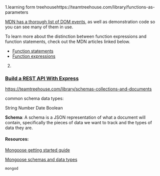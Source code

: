 1.learning form treehousehttps://teamtreehouse.com/library/functions-as-parameters

[MDN has a thorough list of DOM events](https://developer.mozilla.org/en-US/docs/Web/Events), as well as demonstration code so you can see many of them in use.

To learn more about the distinction between function expressions and function statements, check out the MDN articles linked below.

- [Function statements](https://developer.mozilla.org/en-US/docs/Web/JavaScript/Reference/Statements/function)
- [Function expressions](https://developer.mozilla.org/en-US/docs/Web/JavaScript/Reference/Operators/function)

2.

### [Build a REST API With Express](https://teamtreehouse.com/library/build-a-rest-api-with-express)

https://teamtreehouse.com/library/schemas-collections-and-documents

common schema data types:

String Number Date Boolean

**Schema**: A schema is a JSON representation of what a document will contain, specifically the pieces of data we want to track and the types of data they are.

#### Resources:

[Mongoose getting started guide](http://mongoosejs.com/docs/index.html)

[Mongoose schemas and data types](http://mongoosejs.com/docs/guide.html)

``mongod``




